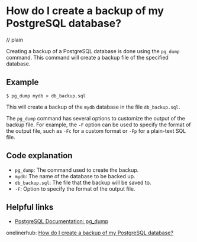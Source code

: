 # How do I create a backup of my PostgreSQL database?
// plain

Creating a backup of a PostgreSQL database is done using the `pg_dump` command. This command will create a backup file of the specified database.

## Example

```
$ pg_dump mydb > db_backup.sql
```

This will create a backup of the `mydb` database in the file `db_backup.sql`.

The `pg_dump` command has several options to customize the output of the backup file. For example, the `-F` option can be used to specify the format of the output file, such as `-Fc` for a custom format or `-Fp` for a plain-text SQL file.

## Code explanation

- `pg_dump`: The command used to create the backup.
- `mydb`: The name of the database to be backed up.
- `db_backup.sql`: The file that the backup will be saved to.
- `-F`: Option to specify the format of the output file.

## Helpful links
- [PostgreSQL Documentation: pg_dump](https://www.postgresql.org/docs/current/app-pgdump.html)

onelinerhub: [How do I create a backup of my PostgreSQL database?](https://onelinerhub.com/postgresql/how-do-i-create-a-backup-of-my-postgresql-database-1686970390)